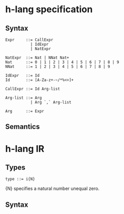 
# h-lang specification

## Syntax

```
Expr     ::= CallExpr
           | IdExpr
           | NatExpr

NatExpr  ::= Nat | NNat Nat+
Nat      ::= 0 | 1 | 2 | 3 | 4 | 5 | 6 | 7 | 8 | 9
NNat     ::= 1 | 2 | 3 | 4 | 5 | 6 | 7 | 8 | 9

IdExpr   ::= Id
Id       ::= [A-Za-z+-~/*%<>]+

CallExpr ::= Id Arg-list

Arg-list ::= Arg
           | Arg `,` Arg-list

Arg      ::= Expr
```

## Semantics


# h-lang IR

## Types

```
type ::= i{N}
```
{N} specifies a natural number unequal zero.

## Syntax

```

```
